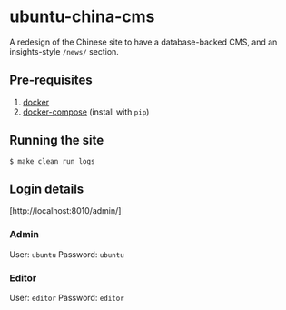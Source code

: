 # ubuntu-china-cms
A redesign of the Chinese site to have a database-backed CMS, and an insights-style `/news/` section.

## Pre-requisites
1. [docker](https://robinwinslow.co.uk/2015/04/02/installing-docker-on-ubuntu/)
2. [docker-compose](https://docs.docker.com/compose/install/) (install with `pip`)

## Running the site
`$ make clean run logs`

## Login details

[http://localhost:8010/admin/]

### Admin
User: `ubuntu`
Password: `ubuntu`

### Editor
User: `editor`
Password: `editor`

